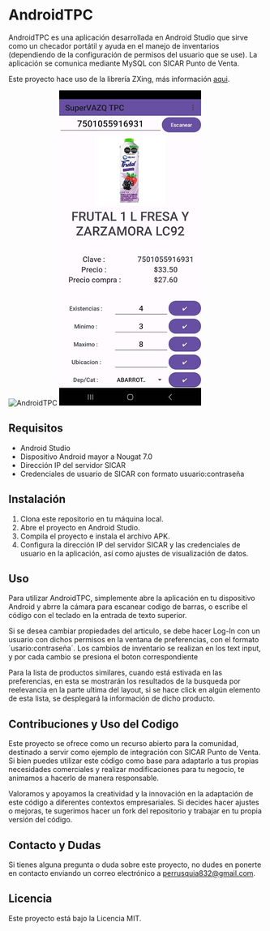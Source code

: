 # AndroidTPC

AndroidTPC es una aplicación desarrollada en Android Studio que sirve como un checador portátil y ayuda en el manejo de inventarios (dependiendo de la configuración de permisos del usuario que se use). La aplicación se comunica mediante MySQL con SICAR Punto de Venta.

Este proyecto hace uso de la librería ZXing, más información [aqui](https://github.com/journeyapps/zxing-android-embedded).

![AndroidTPC](workflow.gif) ![AndroidTPC](screenshot2.jpg)

## Requisitos

- Android Studio
- Dispositivo Android mayor a Nougat 7.0
- Dirección IP del servidor SICAR
- Credenciales de usuario de SICAR con formato usuario:contraseña

## Instalación

1. Clona este repositorio en tu máquina local.
2. Abre el proyecto en Android Studio.
3. Compila el proyecto e instala el archivo APK.
4. Configura la dirección IP del servidor SICAR y las credenciales de usuario en la aplicación, así como ajustes de visualización de datos.

## Uso

Para utilizar AndroidTPC, simplemente abre la aplicación en tu dispositivo Android y abrre la cámara para escanear codigo de barras, o escribe el código con el teclado en la entrada de texto superior.

Si se desea cambiar propiedades del articulo, se debe hacer Log-In con un usuario con dichos permisos en la ventana de preferencias, con el formato ´usario:contraseña´. Los cambios de inventario se realizan en los text input, y por cada cambio se presiona el boton correspondiente

Para la lista de productos similares, cuando está estivada en las preferencias, en esta se mostrarán los resultados de la busqueda por reelevancia en la parte ultima del layout, si se hace click en algún elemento de esta lista, se desplegará la información de dicho producto.

## Contribuciones y Uso del Codigo

Este proyecto se ofrece como un recurso abierto para la comunidad, destinado a servir como ejemplo de integración con SICAR Punto de Venta. Si bien puedes utilizar este código como base para adaptarlo a tus propias necesidades comerciales y realizar modificaciones para tu negocio, te animamos a hacerlo de manera responsable.

Valoramos y apoyamos la creatividad y la innovación en la adaptación de este código a diferentes contextos empresariales. Si decides hacer ajustes o mejoras, te sugerimos hacer un fork del repositorio y trabajar en tu propia versión del código.

## Contacto y Dudas
Si tienes alguna pregunta o duda sobre este proyecto, no dudes en ponerte en contacto enviando un correo electrónico a perrusquia832@gmail.com.

## Licencia
Este proyecto está bajo la Licencia MIT.
